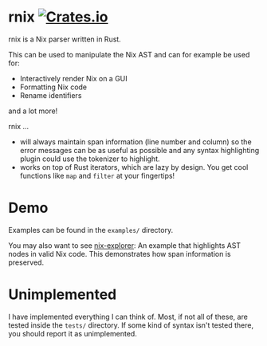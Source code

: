 # rnix [![Crates.io](https://img.shields.io/crates/v/rnix.svg)](http://crates.io/crates/rnix)

rnix is a Nix parser written in Rust.

This can be used to manipulate the Nix AST and can for example be used for:

 - Interactively render Nix on a GUI
 - Formatting Nix code
 - Rename identifiers

and a lot more!

rnix ...

 - will always maintain span information (line number and column) so the error
   messages can be as useful as possible and any syntax highlighting plugin
   could use the tokenizer to highlight.
 - works on top of Rust iterators, which are lazy by design. You get cool
   functions like `map` and `filter` at your fingertips!

# Demo

Examples can be found in the `examples/` directory.  

You may also want to see [nix-explorer](https://gitlab.com/jD91mZM2/nix-explorer):
An example that highlights AST nodes in valid Nix code.
This demonstrates how span information is preserved.

# Unimplemented

I have implemented everything I can think of. Most, if not all of these, are
tested inside the `tests/` directory. If some kind of syntax isn't tested
there, you should report it as unimplemented.
